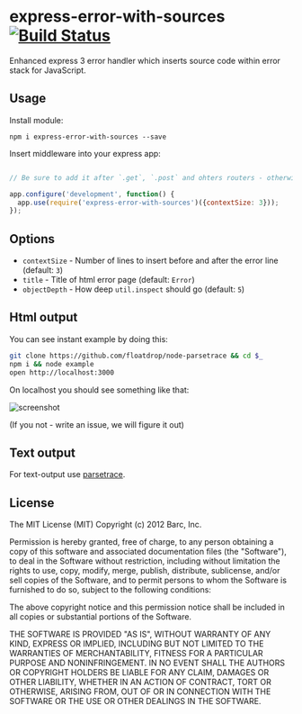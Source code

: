 # express-error-with-sources [![Build Status](https://travis-ci.org/floatdrop/express-error-with-sources.png?branch=master)](https://travis-ci.org/floatdrop/express-error-with-sources)

Enhanced express 3 error handler which inserts source code within error stack for
JavaScript.

## Usage

Install module:

`npm i express-error-with-sources --save`

Insert middleware into your express app:

```javascript

// Be sure to add it after `.get`, `.post` and ohters routers - otherwise error will be not intercepted

app.configure('development', function() {
  app.use(require('express-error-with-sources')({contextSize: 3}));
});
```

## Options

 * `contextSize` - Number of lines to insert before and after the error line (default: `3`)
 * `title` - Title of html error page (default: `Error`)
 * `objectDepth` - How deep `util.inspect` should go (default: `5`)

## Html output 

You can see instant example by doing this:

```bash
git clone https://github.com/floatdrop/node-parsetrace && cd $_
npm i && node example
open http://localhost:3000
```

On localhost you should see something like that:

![screenshot](https://github.com/floatdrop/express-error-with-sources/raw/master/img/screenshot.png)

(If you not - write an issue, we will figure it out)

## Text output

For text-output use [parsetrace](https://github.com/floatdrop/node-parsetrace).

## License

The MIT License (MIT) Copyright (c) 2012 Barc, Inc.

Permission is hereby granted, free of charge, to any person obtaining a copy of this software and associated documentation files (the "Software"), to deal in the Software without restriction, including without limitation the rights to use, copy, modify, merge, publish, distribute, sublicense, and/or sell copies of the Software, and to permit persons to whom the Software is furnished to do so, subject to the following conditions:

The above copyright notice and this permission notice shall be included in all copies or substantial portions of the Software.

THE SOFTWARE IS PROVIDED "AS IS", WITHOUT WARRANTY OF ANY KIND, EXPRESS OR IMPLIED, INCLUDING BUT NOT LIMITED TO THE WARRANTIES OF MERCHANTABILITY, FITNESS FOR A PARTICULAR PURPOSE AND NONINFRINGEMENT. IN NO EVENT SHALL THE AUTHORS OR COPYRIGHT HOLDERS BE LIABLE FOR ANY CLAIM, DAMAGES OR OTHER LIABILITY, WHETHER IN AN ACTION OF CONTRACT, TORT OR OTHERWISE, ARISING FROM, OUT OF OR IN CONNECTION WITH THE SOFTWARE OR THE USE OR OTHER DEALINGS IN THE SOFTWARE.


